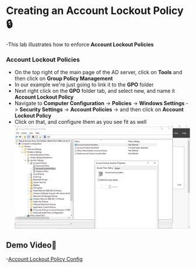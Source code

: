 # Creating an Account Lockout Policy🔒
-This lab illustrates how to enforce **Account Lockout Policies**
### Account Lockout Policies
- On the top right of the main page of the AD server, click on **Tools** and then click on **Group Policy Management**
- In our example we're just going to link it to the **GPO** folder
- Next right click on the **GPO** folder tab, and select new, and name it **Account Lockout Policy**
- Navigate to **Computer Configuration** -> **Policies** -> **Windows Settings** -> **Security Settings** -> **Account Policies** -> and then click on **Account Lockout Policy**
- Click on that, and configure them as you see fit as well
![Loom Screenshot 2025-06-06 at 08 45 15](lockout.png)

## Demo Video🎥
-[Account Lockout Policy Config](https://www.loom.com/share/bdb50ec3be2c443684e0ef2fed26bf65?sid=50ef34dd-1242-41f8-b83d-6d8dc4e89f60)
